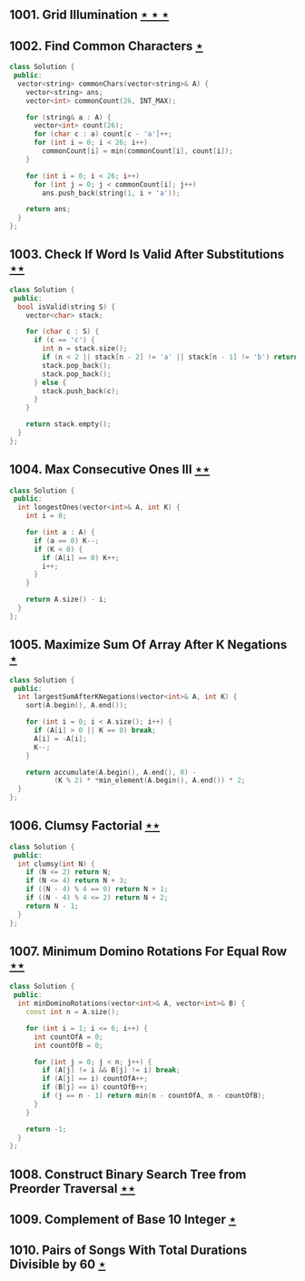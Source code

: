 ## 1001. Grid Illumination [$\star\star\star$](https://leetcode.com/problems/grid-illumination)

## 1002. Find Common Characters [$\star$](https://leetcode.com/problems/find-common-characters)

```cpp
class Solution {
 public:
  vector<string> commonChars(vector<string>& A) {
    vector<string> ans;
    vector<int> commonCount(26, INT_MAX);

    for (string& a : A) {
      vector<int> count(26);
      for (char c : a) count[c - 'a']++;
      for (int i = 0; i < 26; i++)
        commonCount[i] = min(commonCount[i], count[i]);
    }

    for (int i = 0; i < 26; i++)
      for (int j = 0; j < commonCount[i]; j++)
        ans.push_back(string(1, i + 'a'));

    return ans;
  }
};
```

## 1003. Check If Word Is Valid After Substitutions [$\star\star$](https://leetcode.com/problems/check-if-word-is-valid-after-substitutions)

```cpp
class Solution {
 public:
  bool isValid(string S) {
    vector<char> stack;

    for (char c : S) {
      if (c == 'c') {
        int n = stack.size();
        if (n < 2 || stack[n - 2] != 'a' || stack[n - 1] != 'b') return false;
        stack.pop_back();
        stack.pop_back();
      } else {
        stack.push_back(c);
      }
    }

    return stack.empty();
  }
};
```

## 1004. Max Consecutive Ones III [$\star\star$](https://leetcode.com/problems/max-consecutive-ones-iii)

```cpp
class Solution {
 public:
  int longestOnes(vector<int>& A, int K) {
    int i = 0;

    for (int a : A) {
      if (a == 0) K--;
      if (K < 0) {
        if (A[i] == 0) K++;
        i++;
      }
    }

    return A.size() - i;
  }
};
```

## 1005. Maximize Sum Of Array After K Negations [$\star$](https://leetcode.com/problems/maximize-sum-of-array-after-k-negations)

```cpp
class Solution {
 public:
  int largestSumAfterKNegations(vector<int>& A, int K) {
    sort(A.begin(), A.end());

    for (int i = 0; i < A.size(); i++) {
      if (A[i] > 0 || K == 0) break;
      A[i] = -A[i];
      K--;
    }

    return accumulate(A.begin(), A.end(), 0) -
           (K % 2) * *min_element(A.begin(), A.end()) * 2;
  }
};
```

## 1006. Clumsy Factorial [$\star\star$](https://leetcode.com/problems/clumsy-factorial)

```cpp
class Solution {
 public:
  int clumsy(int N) {
    if (N <= 2) return N;
    if (N <= 4) return N + 3;
    if ((N - 4) % 4 == 0) return N + 1;
    if ((N - 4) % 4 <= 2) return N + 2;
    return N - 1;
  }
};
```

## 1007. Minimum Domino Rotations For Equal Row [$\star\star$](https://leetcode.com/problems/minimum-domino-rotations-for-equal-row)

```cpp
class Solution {
 public:
  int minDominoRotations(vector<int>& A, vector<int>& B) {
    const int n = A.size();

    for (int i = 1; i <= 6; i++) {
      int countOfA = 0;
      int countOfB = 0;

      for (int j = 0; j < n; j++) {
        if (A[j] != i && B[j] != i) break;
        if (A[j] == i) countOfA++;
        if (B[j] == i) countOfB++;
        if (j == n - 1) return min(n - countOfA, n - countOfB);
      }
    }

    return -1;
  }
};
```

## 1008. Construct Binary Search Tree from Preorder Traversal [$\star\star$](https://leetcode.com/problems/construct-binary-search-tree-from-preorder-traversal)

## 1009. Complement of Base 10 Integer [$\star$](https://leetcode.com/problems/complement-of-base-10-integer)

## 1010. Pairs of Songs With Total Durations Divisible by 60 [$\star$](https://leetcode.com/problems/pairs-of-songs-with-total-durations-divisible-by-60)

